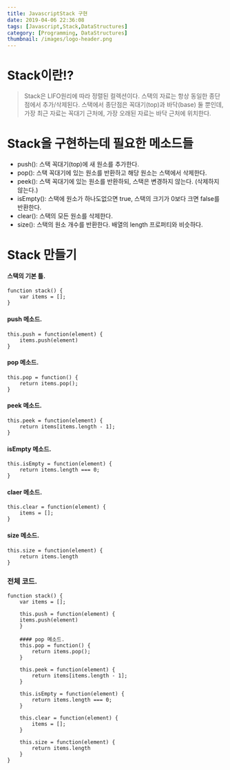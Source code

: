 ```yaml
---
title: JavascriptStack 구현
date: 2019-04-06 22:36:08
tags: [Javascript,Stack,DataStructures]
category: [Programming, DataStructures]
thumbnail: /images/logo-header.png
---
```


# Stack이란!?

> Stack은 LIFO원리에 따라 정렬된 컬렉션이다.
> 스택의 자료는 항상 동일한 종단점에서 추가/삭제된다. 
> 스택에서 종단점은 꼭대기(top)과 바닥(base) 둘 뿐인데, 가장 최근 자료는 꼭대기 근처에, 가장 오래된 자료는 바닥 근처에 위치한다.

# Stack을 구현하는데 필요한 메소드들

* push(): 스택 꼭대기(top)에 새 원소를 추가한다.
* pop(): 스택 꼭대기에 있는 원소를 반환하고 해당 원소는 스택에서 삭제한다.
* peek(): 스택 꼭대기에 있는 원소를 반환하되, 스택은 변경하지 않는다. (삭제하지 않는다.)
* isEmpty(): 스택에 원소가 하나도없으면 true, 스택의 크기가 0보다 크면 false를 반환한다.
* clear(): 스택의 모든 원소를 삭제한다.
* size(): 스택의 원소 개수를 반환한다. 배열의 length 프로퍼티와 비슷하다.

# Stack 만들기

#### 스택의 기본 틀.
<pre><code>function stack() {
    var items = [];
}
</code></pre>

#### push 메소드.
<pre><code>this.push = function(element) {
    items.push(element)
}</code></pre>

#### pop 메소드.
<pre><code>this.pop = function() {
    return items.pop();
}</code></pre>

#### peek 메소드.
<pre><code>this.peek = function(element) {
    return items[items.length - 1];
}</code></pre>

#### isEmpty 메소드.
<pre><code>this.isEmpty = function(element) {
    return items.length === 0;
}</code></pre>

#### claer 메소드.
<pre><code>this.clear = function(element) {
    items = [];
}</code></pre>


#### size 메소드.
<pre><code>this.size = function(element) {
    return items.length
}</code></pre>


### 전체 코드.
<pre><code>function stack() {
    var items = [];

    this.push = function(element) {
    items.push(element)
    }

    #### pop 메소드.
    this.pop = function() {
        return items.pop();
    }

    this.peek = function(element) {
        return items[items.length - 1];
    }

    this.isEmpty = function(element) {
        return items.length === 0;
    }

    this.clear = function(element) {
        items = [];
    }

    this.size = function(element) {
        return items.length
    }
}</code></pre>